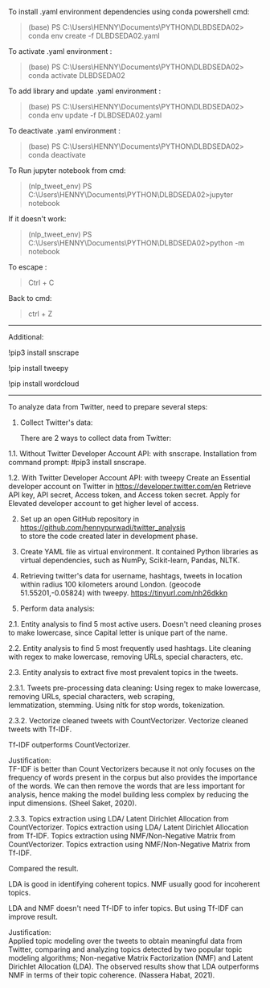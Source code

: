 To install .yaml environment dependencies using conda powershell cmd: 

>(base) PS C:\Users\HENNY\Documents\PYTHON\DLBDSEDA02> conda env create -f DLBDSEDA02.yaml

To activate .yaml environment : 

>(base) PS C:\Users\HENNY\Documents\PYTHON\DLBDSEDA02> conda activate DLBDSEDA02

To add library and update .yaml environment : 

>(base) PS C:\Users\HENNY\Documents\PYTHON\DLBDSEDA02> conda env update -f DLBDSEDA02.yaml

To deactivate .yaml environment : 

>(base) PS C:\Users\HENNY\Documents\PYTHON\DLBDSEDA02> conda deactivate

To Run jupyter notebook from cmd:

>(nlp_tweet_env) PS C:\Users\HENNY\Documents\PYTHON\DLBDSEDA02>jupyter notebook

If it doesn't work:

>(nlp_tweet_env) PS C:\Users\HENNY\Documents\PYTHON\DLBDSEDA02>python -m notebook

To escape :
>Ctrl + C

Back to cmd:
>ctrl + Z
------------------
Additional:

!pip3 install snscrape

!pip install tweepy

!pip install wordcloud

------------------

To analyze data from Twitter, need to prepare several steps:

1. Collect Twitter's data:

    There are 2 ways to collect data from Twitter: 
    
1.1. Without Twitter Developer Account API: with snscrape.
     Installation from command prompt: #pip3 install snscrape.
     
1.2. With Twitter Developer Account API: with tweepy
    Create an Essential developer account on Twitter in https://developer.twitter.com/en 
    Retrieve API key, API secret, Access token, and Access token secret. 
    Apply for Elevated developer account to get higher level of access.

2. Set up an open GitHub repository in https://github.com/hennypurwadi/twitter_analysis  
    to store the code created later in development phase. 
    
3. Create YAML file as virtual environment.
    It contained Python libraries as virtual dependencies, such as NumPy, Scikit-learn, Pandas, NLTK.
    
4. Retrieving twitter's data for username, hashtags, tweets in location within radius 100 kilometers around London. (geocode 51.55201,-0.05824) with tweepy. https://tinyurl.com/nh26dkkn
    
2. Perform data analysis:

2.1. Entity analysis to find 5 most active users.
Doesn't need cleaning proses to make lowercase, since Capital letter is unique part of the name.  

2.2. Entity analysis to find 5 most frequently used hashtags.
Lite cleaning with regex to make lowercase, removing URLs, special characters, etc. 

2.3. Entity analysis to extract five most prevalent topics in the tweets.

2.3.1. Tweets pre-processing data cleaning: 
Using regex to make lowercase, removing URLs, special characters, web scraping,	         
lemmatization, stemming. Using nltk for stop words, tokenization. 

2.3.2. Vectorize cleaned tweets with CountVectorizer.
          Vectorize cleaned tweets with Tf-IDF.

Tf-IDF outperforms CountVectorizer.

Justification:       
TF-IDF is better than Count Vectorizers because it not only focuses on the frequency of words present in the corpus but also provides the importance of the words. We can then remove the words that are less important for analysis, hence making the model building less complex by reducing the input dimensions. (Sheel Saket, 2020).

2.3.3. Topics extraction using LDA/ Latent Dirichlet Allocation from CountVectorizer.
          Topics extraction using LDA/ Latent Dirichlet Allocation from Tf-IDF.
          Topics extraction using NMF/Non-Negative Matrix from CountVectorizer.
          Topics extraction using NMF/Non-Negative Matrix from Tf-IDF.
          
Compared the result.

LDA is good in identifying coherent topics. 
NMF usually good for incoherent topics.	

LDA and NMF doesn't need Tf-IDF to infer topics. But using Tf-IDF can improve result.

Justification:       
Applied topic modeling over the tweets to obtain meaningful data from Twitter, comparing and analyzing topics detected by two popular topic modeling algorithms; Non-negative Matrix Factorization (NMF) and Latent Dirichlet Allocation (LDA). The observed results show that LDA outperforms NMF in terms of their topic coherence. (Nassera Habat, 2021).

